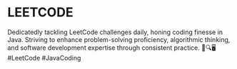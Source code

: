 # LEETCODE
Dedicatedly tackling LeetCode challenges daily, honing coding finesse in Java. Striving to enhance problem-solving proficiency, algorithmic thinking, and software development expertise through consistent practice. 🚀🔍🖥️ #LeetCode #JavaCoding
